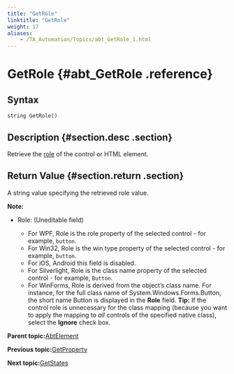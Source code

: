```yaml
--- 
title: "GetRole"
linktitle: "GetRole"
weight: 17
aliases: 
    - /TA_Automation/Topics/abt_GetRole_1.html
---
```

# GetRole {#abt_GetRole .reference}

## Syntax

`string GetRole()`

## Description {#section.desc .section}

Retrieve the [role](../../TA_Help/Topics/Mapping_unknown_controls_to_known_class.md#choice.role) of the control or HTML element.

## Return Value {#section.return .section}

A string value specifying the retrieved role value.

**Note:**

-   Role: \(Uneditable field\)

    -   For WPF, Role is the role property of the selected control - for example, `button`.
    -   For Win32, Role is the win type property of the selected control - for example, ``button``.
    -   For iOS, Android this field is disabled.
    -   For Silverlight, Role is the class name property of the selected control - for example, `Button`.
    -   For WinForms, Role is derived from the object’s class name. For instance, for the full class name of System.Windows.Forms.Button, the short name Button is displayed in the **Role** field.
    **Tip:** If the control role is unnecessary for the class mapping \(because you want to apply the mapping to *all* controls of the specified native class\), select the **Ignore** check box.


**Parent topic:**[AbtElement](../../TA_Automation/Topics/abt_AbtElement.html)

**Previous topic:**[GetProperty](../../TA_Automation/Topics/abt_GetProperty_1.html)

**Next topic:**[GetStates](../../TA_Automation/Topics/abt_GetStates_1.html)

